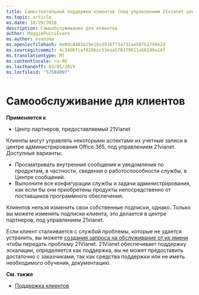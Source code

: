 ```yaml
---
title: Самостоятельной поддержки клиентов (под управлением 21vianet центра партнеров)
ms.topic: article
ms.date: 10/29/2018
description: Самообслуживание для клиентов
author: MaggiePucciEvans
ms.author: evansma
ms.openlocfilehash: 0e0dc8401b29e16cd936f73a732ae58fb179942d
ms.sourcegitcommit: 4c34d6fcaf020bcc53eaa5f0379011a56149a14f
ms.translationtype: MT
ms.contentlocale: ru-RU
ms.lasthandoff: 03/05/2019
ms.locfileid: "57584097"
---
```

# <a name="customer-self-support"></a>Самообслуживание для клиентов

**Применяется к**

-   Центр партнеров, предоставляемый 21Vianet

Клиенты могут управлять некоторыми аспектами их учетные записи в центре администрирования Office 365, под управлением 21vianet. Доступные варианты:

-   Просматривать внутренние сообщения и уведомления по продуктам, в частности, сведения о работоспособности службы, в Центре сообщений.
-   Выполните все конфигурации службы и задачи администрирования, как если бы они приобретены продукты непосредственно от поставщиков программного обеспечения. 

Клиентов нельзя изменить свои собственные подписки, однако. Только вы можете изменять подписки клиента, это делается в центре партнеров, под управлением 21vianet.

Если клиент сталкивается с службой проблемы, которые не удается устранить, вы можете [создания запроса на обслуживание от их имени](report-problems-on-behalf-of-a-customer.md) чтобы передать проблему 21Vianet. 21Vianet обеспечивает поддержку эскалации, определяется как поддержка, вы не может предоставить достаточно с заказчиками, так как средства поддержки или не иметь необходимого обучения, документацию.

**См. также**

-   [Поддержка клиентов](customer-support.md)





 

 




